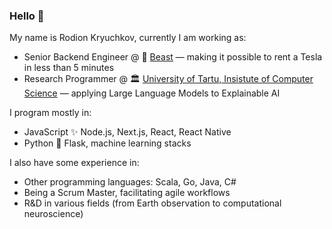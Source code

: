 ### Hello 👋

My name is Rodion Kryuchkov, currently I am working as:
- Senior Backend Engineer @ 🚙 [Beast](https://beast.rent/) &mdash; making it possible to rent a Tesla in less than 5 minutes
- Research Programmer @ 🏛️ [University of Tartu, Insistute of Computer Science](https://cs.ut.ee/en) &mdash; applying Large Language Models to Explainable AI

I program mostly in:
- JavaScript ✨ Node.js, Next.js, React, React Native
- Python 🐍 Flask, machine learning stacks

I also have some experience in:
- Other programming languages: Scala, Go, Java, C#
- Being a Scrum Master, facilitating agile workflows
- R&D in various fields (from Earth observation to computational neuroscience)

<!--
**krkv/krkv** is a ✨ _special_ ✨ repository because its `README.md` (this file) appears on your GitHub profile.

Here are some ideas to get you started:

- 🔭 I’m currently working on ...
- 🌱 I’m currently learning ...
- 👯 I’m looking to collaborate on ...
- 🤔 I’m looking for help with ...
- 💬 Ask me about ...
- 📫 How to reach me: ...
- 😄 Pronouns: ...
- ⚡ Fun fact: ...
-->
